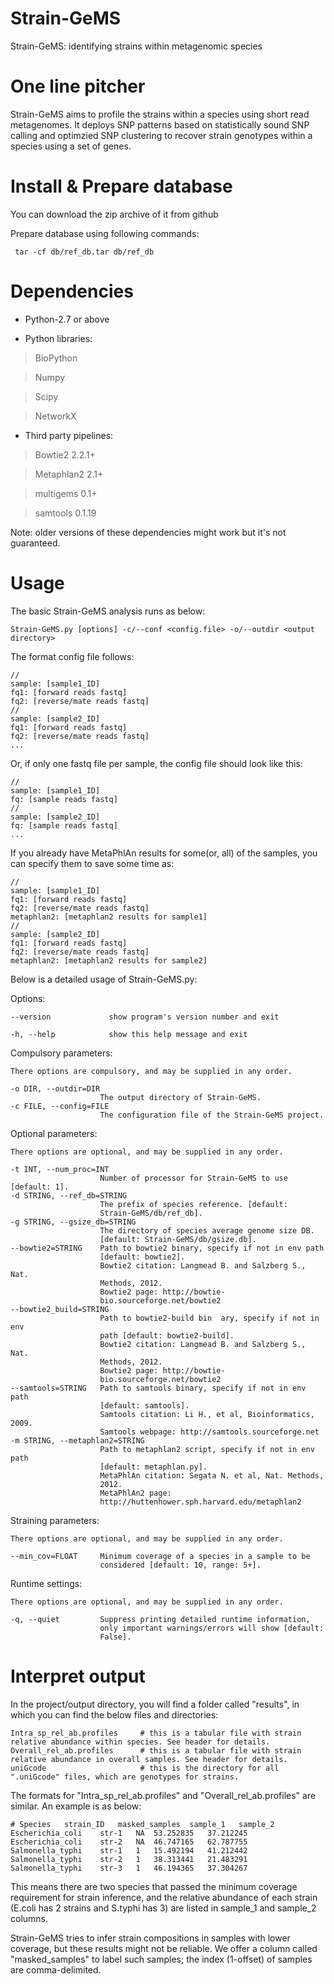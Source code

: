Strain-GeMS
===========

Strain-GeMS: identifying strains within metagenomic species

One line pitcher
===========
Strain-GeMS aims to profile the strains within a species using short read metagenomes.
It deploys SNP patterns based on statistically sound SNP calling and optimzied SNP clustering 
to recover strain genotypes within a species using a set of genes.

Install & Prepare database
===========

You can download the zip archive of it from github

Prepare database using following commands:
```
 tar -cf db/ref_db.tar db/ref_db
```
	
Dependencies
============

* Python-2.7 or above

+ Python libraries:

>BioPython

>Numpy 

>Scipy

>NetworkX
  
+ Third party pipelines:  

>Bowtie2 2.2.1+

>Metaphlan2 2.1+

>multigems 0.1+

>samtools 0.1.19

Note: older versions of these dependencies might work but it's not guaranteed.



Usage
===========

The basic Strain-GeMS analysis runs as below:

    Strain-GeMS.py [options] -c/--conf <config.file> -o/--outdir <output directory>

The format config file follows:

    //
    sample: [sample1_ID]
    fq1: [forward reads fastq]
    fq2: [reverse/mate reads fastq]
    //
    sample: [sample2_ID]
    fq1: [forward reads fastq]
    fq2: [reverse/mate reads fastq]
    ...
 
Or, if only one fastq file per sample, the config file should look like this:
    
    //
    sample: [sample1_ID]
    fq: [sample reads fastq]
    //
    sample: [sample2_ID]
    fq: [sample reads fastq]
    ...

If you already have MetaPhlAn results for some(or, all) of the samples, you can specify them to save some time as:

    //
    sample: [sample1_ID]
    fq1: [forward reads fastq]
    fq2: [reverse/mate reads fastq]
    metaphlan2: [metaphlan2 results for sample1]
    //
    sample: [sample2_ID]
    fq1: [forward reads fastq]
    fq2: [reverse/mate reads fastq]
    metaphlan2: [metaphlan2 results for sample2]


 
Below is a detailed usage of Strain-GeMS.py:
  
  Options:
  
    --version             show program's version number and exit
  
    -h, --help            show this help message and exit

  Compulsory parameters:
    
    There options are compulsory, and may be supplied in any order.

    -o DIR, --outdir=DIR
                        The output directory of Strain-GeMS.
    -c FILE, --config=FILE
                        The configuration file of the Strain-GeMS project.

  Optional parameters:
  
    There options are optional, and may be supplied in any order.

    -t INT, --num_proc=INT
                        Number of processor for Strain-GeMS to use [default: 1].
    -d STRING, --ref_db=STRING
                        The prefix of species reference. [default:
                        Strain-GeMS/db/ref_db].
    -g STRING, --gsize_db=STRING
                        The directory of species average genome size DB.
                        [default: Strain-GeMS/db/gsize.db].
    --bowtie2=STRING    Path to bowtie2 binary, specify if not in env path
                        [default: bowtie2].
                        Bowtie2 citation: Langmead B. and Salzberg S., Nat.
                        Methods, 2012.
                        Bowtie2 page: http://bowtie-
                        bio.sourceforge.net/bowtie2
    --bowtie2_build=STRING
                        Path to bowtie2-build bin  ary, specify if not in env
                        path [default: bowtie2-build].
                        Bowtie2 citation: Langmead B. and Salzberg S., Nat.
                        Methods, 2012.
                        Bowtie2 page: http://bowtie-
                        bio.sourceforge.net/bowtie2
    --samtools=STRING   Path to samtools binary, specify if not in env path
                        [default: samtools].
                        Samtools citation: Li H., et al, Bioinformatics, 2009.
                        Samtools webpage: http://samtools.sourceforge.net
    -m STRING, --metaphlan2=STRING
                        Path to metaphlan2 script, specify if not in env path
                        [default: metaphlan.py].
                        MetaPhlAn citation: Segata N. et al, Nat. Methods,
                        2012.
                        MetaPhlAn2 page:
                        http://huttenhower.sph.harvard.edu/metaphlan2

  Straining parameters:
  
    There options are optional, and may be supplied in any order.
    
    --min_cov=FLOAT     Minimum coverage of a species in a sample to be
                        considered [default: 10, range: 5+].

  Runtime settings:
  
    There options are optional, and may be supplied in any order.

    -q, --quiet         Suppress printing detailed runtime information,
                        only important warnings/errors will show [default:
                        False].



Interpret output
===========

In the project/output directory, you will find a folder called "results", in which you can find the below files and directories:

    Intra_sp_rel_ab.profiles     # this is a tabular file with strain relative abundance within species. See header for details.
    Overall_rel_ab.profiles      # this is a tabular file with strain relative abundance in overall samples. See header for details.
    uniGcode                     # this is the directory for all ".uniGcode" files, which are genotypes for strains.
    
The formats for "Intra_sp_rel_ab.profiles" and "Overall_rel_ab.profiles" are similar. An example is as below:
    
    # Species	strain_ID	masked_samples	sample_1   sample_2
    Escherichia_coli	str-1	NA	53.252835   37.212245
    Escherichia_coli	str-2	NA	46.747165   62.787755
    Salmonella_typhi    str-1   1   15.492194   41.212442
    Salmonella_typhi    str-2   1   38.313441   21.483291
    Salmonella_typhi    str-3   1   46.194365   37.304267
    
This means there are two species that passed the minimum coverage requirement for strain inference, and the relative abundance of each strain (E.coli has 2 strains and S.typhi has 3) are listed in sample_1 and sample_2 columns.

Strain-GeMS tries to infer strain compositions in samples with lower coverage, but these results might not be reliable. We offer a column called "masked_samples" to label such samples; the index (1-offset) of samples are comma-delimited.
 


 
